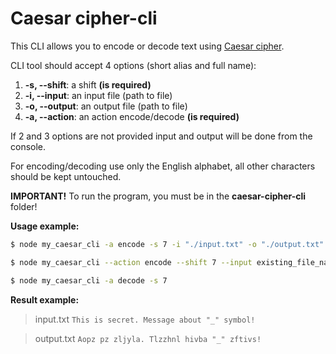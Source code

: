 # Caesar cipher-cli

This CLI allows you to encode or decode text using [Caesar cipher](https://en.wikipedia.org/wiki/Caesar_cipher).

CLI tool should accept 4 options (short alias and full name):

1.  **-s, --shift**: a shift **(is required)**
2.  **-i, --input**: an input file (path to file)
3.  **-o, --output**: an output file (path to file)
4.  **-a, --action**: an action encode/decode **(is required)**

If 2 and 3 options are not provided input and output will be done from the console.

For encoding/decoding use only the English alphabet, all other characters should be kept untouched.

**IMPORTANT!** To run the program, you must be in the **caesar-cipher-cli** folder!

**Usage example:**

```bash
$ node my_caesar_cli -a encode -s 7 -i "./input.txt" -o "./output.txt"
```

```bash
$ node my_caesar_cli --action encode --shift 7 --input existing_file_name.txt 
```

```bash
$ node my_caesar_cli -a decode -s 7
```

**Result example:**

> input.txt
> `This is secret. Message about "_" symbol!`

> output.txt
> `Aopz pz zljyla. Tlzzhnl hivba "_" zftivs!`


